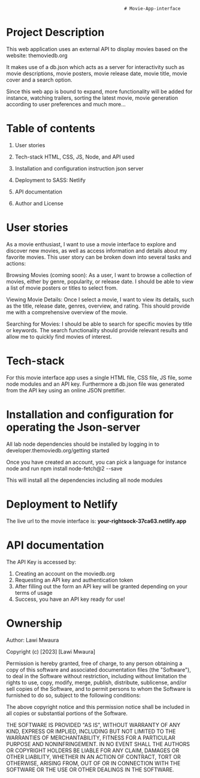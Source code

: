                                                 # Movie-App-interface

# Project Description
This web application uses an external API to display movies based on the website: themoviedb.org

It makes use of a db.json which acts as a server for interactivity such as movie descriptions, movie posters, movie release date, movie title, movie cover and a search option.

Since this web app is bound to expand, more functionality will be added for instance, watching trailers, sorting the latest movie, movie generation according to user preferences and much more...

# Table of contents
1. User stories

2. Tech-stack HTML, CSS, JS, Node, and API used

3. Installation and configuration instruction json server

4. Deployment to SASS: Netlify

5. API documentation

6. Author and License

# User stories
As a movie enthusiast, I want to use a movie interface to explore and discover new movies, as well as access information and details about my favorite movies. This user story can be broken down into several tasks and actions:

Browsing Movies (coming soon): As a user, I want to browse a collection of movies, either by genre, popularity, or release date. I should be able to view a list of movie posters or titles to select from.

Viewing Movie Details: Once I select a movie, I want to view its details, such as the title, release date, genres, overview, and rating. This should provide me with a comprehensive overview of the movie.

Searching for Movies: I should be able to search for specific movies by title or keywords. The search functionality should provide relevant results and allow me to quickly find movies of interest.

# Tech-stack
For this movie interface app uses a single HTML file, CSS file, JS file, some node modules and an API key. Furthermore a db.json file was generated from the API key using an online JSON prettifier. 

# Installation and configuration for operating the Json-server
All lab node dependencies should be installed by logging in to developer.themoviedb.org/getting started

Once you have created an account, you can pick a language for instance node and run npm install node-fetch@2 --save

This will install all the dependencies including all node modules


# Deployment to Netlify
The live url to the movie interface is: **your-rightsock-37ca63.netlify.app**

# API documentation
The API Key is accessed by:
1. Creating an account on the moviedb.org
2. Requesting an API key and authentication token
3. After filling out the form an API key will be granted depending on your terms of usage
4. Success, you have an API key ready for use!

# Ownership
Author: Lawi Mwaura

Copyright (c) [2023] [Lawi Mwaura]

Permission is hereby granted, free of charge, to any person obtaining a copy of this software and associated documentation files (the "Software"), to deal in the Software without restriction, including without limitation the rights to use, copy, modify, merge, publish, distribute, sublicense, and/or sell copies of the Software, and to permit persons to whom the Software is furnished to do so, subject to the following conditions:

The above copyright notice and this permission notice shall be included in all copies or substantial portions of the Software.

THE SOFTWARE IS PROVIDED "AS IS", WITHOUT WARRANTY OF ANY KIND, EXPRESS OR IMPLIED, INCLUDING BUT NOT LIMITED TO THE WARRANTIES OF MERCHANTABILITY, FITNESS FOR A PARTICULAR PURPOSE AND NONINFRINGEMENT. IN NO EVENT SHALL THE AUTHORS OR COPYRIGHT HOLDERS BE LIABLE FOR ANY CLAIM, DAMAGES OR OTHER LIABILITY, WHETHER IN AN ACTION OF CONTRACT, TORT OR OTHERWISE, ARISING FROM, OUT OF OR IN CONNECTION WITH THE SOFTWARE OR THE USE OR OTHER DEALINGS IN THE SOFTWARE.

